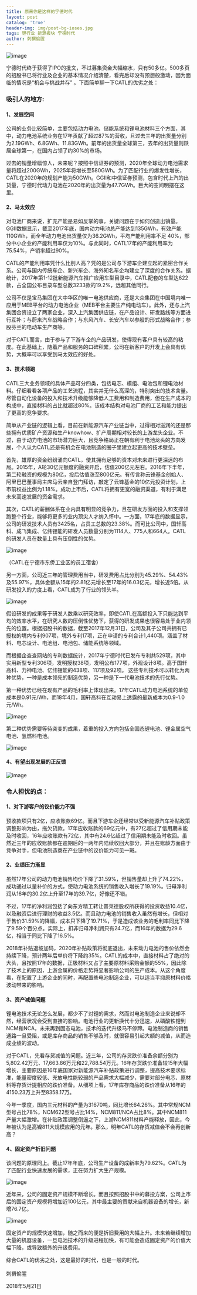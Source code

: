 ```yaml
---
title: 原来你是这样的宁德时代
layout: post
catalog: 'true'
header-img: img/post-bg-ioses.jpg
tags: 锂行业 能源板块 宁德时代
author: 刺猬偷腥
---
```

![image](http://upload-images.jianshu.io/upload_images/8031739-8ee6a223527205f2.jpg?imageMogr2/auto-orient/strip%7CimageView2/2/w/1240)

宁德时代终于获得了IPO的批文，不过募集资金大幅缩水，只有50多亿。500多页的招股书已将行业及企业的基本情况介绍清楚，看完后却没有预想般激动，因为面临的情况是“机会与挑战并存” 。下面简单聊一下CATL的优劣之处：

### **吸引人的地方:**

#### 1、发展空间

公司的业务比较简单，主要包括动力电池、储能系统和锂电池材料三个方面，其中，动力电池系统业务在17年贡献了超过87%的营收，且过去三年的出货量分别为2.19GWh、6.8GWh、11.83GWh。前年的出货量全球第三，去年的出货量则跃居全球第一，在国内占领了约30%的市场。

过去的销量增幅惊人，未来呢？按照中信证券的预测，2020年全球动力电池需求量将超过200GWh，2025年将增长至580GWh。为了匹配行业的爆发性增长，CATL在2020年的规划产能为50GWh。GGII和中信证券预测，包含时代上汽的出货量，宁德时代动力电池在2020年的出货量为47.7GWh。巨大的空间明摆在这里。

#### 2、马太效应

对电池厂商来说，扩充产能是易如反掌的事，关键问题在于如何创造出销量。GGII数据显示，截至2017年底，国内动力电池总产能达到135GWh，有效产能110GWh，而全年动力电池出货量仅为36.2GWh，平均产能利用率不足 40%，部分中小企业的产能利用率仅为10%。与此同时，CATL17年的产能利用率为75.54%，产销率超过90%。

CATL的产能利用率凭什么比别人高？凭的是公司与下游车企建立起的紧密合作关系。公司与国内传统车企、新兴车企、海外知名车企均建立了深度的合作关系。据统计，2017年第1-12批新能源汽车推广应用车型目录中，CATL配套的车型达622款，占全国公布目录车型总数3233款的19.2%，远超其他同行。

公司不仅是宝马集团在大中华区的唯一电池供应商，还是大众集团在中国境内唯一应用于MEB平台的动力电池企业（MEB平台主要生产纯电动车）。此外，还与上汽集团合资设立了两家企业，深入上汽集团供应链，在产品设计、研发路线等方面进行互补；与蔚来汽车战略合作；与东风汽车、长安汽车以参股的形式战略合作；参股芬兰的电动车生产商等。

对于CATL而言，由于参与了下游车企的产品研发，使得现有客户具有较高的粘度。在此基础上，随着产品和服务的口碑积累，公司在新客户的开发上会具有优势，大概率可以享受到马太效应的好处。

#### 3、技术领跑

CATL三大业务领域的具体产品可分四类，包括电芯、模组、电池包和锂电池材料。仔细看看各项产品的工艺流程，其实并无什么高深的，特别突出的技术含量。尽管自动化设备的投入和技术升级能够降低人工费用和制造费用，但在生产成本的构成中，直接材料的占比就超过80%。该成本结构对电池厂商的工艺和能力提出了更高的竞争要求。

简单从产业链的逻辑上看，目前在新能源汽车产业链当中，过得相对滋润的还是那些拥有优质矿产资源和生产knowhow、扩产周期相对较长的上游龙头企业。不过，由于动力电池的市场潜力巨大，且竞争格局正在朝有利于电池龙头的方向发展，个人认为CATL还是有机会在电池制造的圈子里建立起更高的技术壁垒。

首先，雄厚的资金纷纷涌向CATL，使其拥有足够的资本对未来进行更深远的布局。2015年，A轮30亿元额度的融资开启，估值200亿元左右。2016年下半年，第二轮融资的规模为80亿，投后估值涨至800亿元。有传言称云锋基金创始人、阿里巴巴董事局主席马云亲自登门拜访，敲定了云锋基金的10亿元投资计划，上市前权益比例为1.18%。成功上市后，CATL将拥有更宽的融资渠道，有利于满足未来高速发展的资金需求。

其次，CATL的薪酬体系在业内具有明显的竞争力，且在研发方面的投入和支撑领跑整个行业，能够将更多的业内顶尖人才纳入怀中。一方面，17年底的数据显示，公司的研发技术人员有3425名，占员工总数的23.38%。而可比公司中，国轩高科、成飞集成、亿纬锂能的研发人员数量分别为1114人、775人和664人。CATL的研发人员在数量上具有压倒性的优势。

![image](http://upload-images.jianshu.io/upload_images/8031739-e7bb4aeb34ade162.jpg?imageMogr2/auto-orient/strip%7CimageView2/2/w/1240)

（CATL在宁德市东侨工业区的员工宿舍）

另一方面，公司近三年的管理费用当中，研发费用占比分别为45.29%、54.43%及55.97%，具体金额从15年的2.81亿元增长至17年的16.03亿元，增长近5倍。从研发投入的力度上看，CATL成为了行业的领头羊。

![image](http://upload-images.jianshu.io/upload_images/8031739-179dd6544e1c607c.jpg?imageMogr2/auto-orient/strip%7CimageView2/2/w/1240)

假设研发的成果等于研发人数乘以研究效率，即使CATL在高额投入下只能达到平均的效率水平，在研究人数的压倒性优势下，获得的研发成果也很容易处于业内领先的位置。根据招股书的数据，截至2017年12月31日，公司及其子公司共拥有已授权的境内专利907项，境外专利17项，正在申请的专利合计1,440项。涵盖了材料、电芯设计、电池组、电池包、储能系统等领域。

而根据企查查网站的专利数据统计，2017年宁德时代已发布专利共529项，其中实用新型专利306项，发明授权38项，发明公布177项，外观设计8项。高于国轩高科、力神电池、亿纬锂能的438项、117项及92项。 这些专利技术可以转化为两种优势，一种是成本领先的制造优势，另一种是下一代电池技术的先行优势。

第一种优势已经在现有产品的毛利率上体现出来。17年CATL动力电池系统的单位成本是0.91元/Wh，而18年4月，国轩高科在互动易上透露的最新成本为0.9-1.0元/Wh。

![image](http://upload-images.jianshu.io/upload_images/8031739-b7b895ab794c908c.jpg?imageMogr2/auto-orient/strip%7CimageView2/2/w/1240)

第二种优势需要等待突变的成果，着重的投入方向包括全固态锂电池、锂金属空气电池、氢燃料电池。

![image](http://upload-images.jianshu.io/upload_images/8031739-44ce2fb183a15006.jpg?imageMogr2/auto-orient/strip%7CimageView2/2/w/1240)

#### 4、有望出现发展的正反馈

![image](http://upload-images.jianshu.io/upload_images/8031739-ba8281e61535b373.jpg?imageMogr2/auto-orient/strip%7CimageView2/2/w/1240)

### **令人担忧的点：**

#### 1、对下游客户的议价能力不强

预收款项只有2亿，应收账款69亿。而且下游车企还经常以受新能源汽车补贴政策调整影响为由，拖欠货款。17年应收账款的69亿元中，有27亿超过了信用期未能及时收回，16年应收账款有72亿，其中有24.6亿超过了信用期未能及时收回。虽然近三年的应收账款都在逾期后的一两年内陆续收回大部分，并且在账龄方面由于竞争对手，但电池制造商在产业链中的议价能力可见一斑。

#### 2、业绩压力渐显

虽然17年公司的动力电池销售均价下降了31.59%，但销售量却上升了74.22%，成功通过以量补价的方式，使动力电池系统的销售收入增长了19.19%。归母净利润从16年的30.2亿上升至17年的39.7亿，好像还不错。

不过，17年的净利润包括了向东方精工转让普莱德股权所获得的投资收益10.4亿，以及融资后进行理财的收益3.5亿。而且动力电池的销售收入虽然有增长，但相对于售价31.59%的降幅，成本只下降了19.71%，于是造成该业务的毛利率同比下降了9.59个百分点。实际上，扣非归母净利润只有24.7亿，而16年的数据为29.6亿，相当于同比下降了16.5%。

2018年补贴退坡加码，2020年补贴政策将彻底退出，未来动力电池的售价依然会持续下降，预计两年后单价将下降约35%。CATL的成本中，直接材料占了绝对的大头，且按照17年的数据，正极材料又占了主要原材料采购金额的55%，因此除了技术上的原因，上游金属的价格走势将显著影响公司的生产成本。从这个角度看，在配置了上游企业的同时，再配置些电池制造企业，可以适当平抑原材料价格波动带来的影响。

#### 3、资产减值问题

锂电池技术无论怎么发展，都少不了对锂的需求，然而对电池制造企业来说却不然，经营状况会受到直接的影响。电池行业的更新换代十分迅速，从磷酸铁锂到NCM和NCA，未来再到固态电池，技术的迭代升级马不停蹄。电池制造商的销售通路一旦受阻，或是库存商品的销售不够及时，就很容易引起大额的减值，从而造成业绩的波动。

对于CATL，先看存货减值的问题。近三年，公司的存货跌价准备余额分别为5,802.42万元、17,663.86万元和22,788.54万元。16年存货跌价准备较15年大幅增长，主要原因是16年底国家对新能源汽车补贴政策进行调整，提高技术要求标准，能量密度较低、充放电性能较弱的产品需求大幅减少，需要对部分电芯、原材料等存货计提相应的跌价准备。从细项上看，17年库存商品的跌价准备从16年的4150.23万上升至8358.17万。

今年一季度，国内三元材料的产量为31670吨，同比增长64.26%。其中常规NCM型号占比78%，NCM622型号占比14%，NCM811/NCA占比8%。其中NCM811产量大幅激增。在补贴政策调整倒逼之下，上游NCM811材料产能释放，因此，今年被认为是高镍811大规模应用的元年。那么，明年CATL的存货减值会不会再创新高？

#### 4、固定资产折旧问题

该问题的原理同上。截止17年年底，公司生产设备的成新率为79.62%。CATL为了匹配行业快速发展的需求，正在努力扩大生产规模。

![image](http://upload-images.jianshu.io/upload_images/8031739-74c6c00ef6ecffb3.jpg?imageMogr2/auto-orient/strip%7CimageView2/2/w/1240)

近年来，公司的固定资产规模不断增长。而且按照招股书中的募投方案，公司上市后的固定资产规模将增加近100亿元，其中最主要的贡献来自机器设备的增长，新增76.7亿。

![image](http://upload-images.jianshu.io/upload_images/8031739-3a191c4749e9ac69.jpg?imageMogr2/auto-orient/strip%7CimageView2/2/w/1240)

固定资产的规模快速增加，随之而来的便是折旧费用的大幅上升。未来若继续增加大量的机器设备，一旦电池技术的升级进程加快，有可能会造成固定资产的价值大幅下降，或导致额外的升级费用。 

综合CATL的优劣之处，这是最好的时代，也是一般的时代。
<br><br>
刺猬偷腥

2018年5月21日